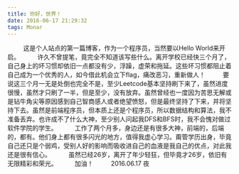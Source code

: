 ```yaml
---
title: 你好，世界！
date: 2016-06-17 21:29:32
tags: Monar
---
```

&#160; &#160; &#160; &#160; &#160;这是个人站点的第一篇博客，作为一个程序员，当然要以Hello World来开启。
&#160; &#160; &#160; &#160; &#160;许久不曾提笔，竟完全不知道该写些什么。离开学校已经快三个月了，自己身上的坏习惯却依旧一点都没有少，浮躁，虚荣和拖延。这些坏习惯都阻止着自己成为一个优秀的人，如今借此机会立下flag，痛改恶习，重新做人！
&#160; &#160; &#160; &#160; &#160;要说这三个月一无是处倒也完全不是，至少Leetcode基本坚持刷下来了，虽然进度很慢，虽然才只刷了一半，但是至少，没有放弃。虽然曾经也一度因为苦思无解或是钻牛角尖等原因感到自己智商感人或者绝望愤怒，但是最终坚持了下来，并将坚持下去。虽然是前端程序员，但本质上还是个程序员，所以数据结构和算法，我不准备丢弃。也许成不了什么大神，至少别人问起我DFS和BFS时，我不会愧对做过软件学院的学生。
&#160; &#160; &#160; &#160; &#160;工作了两个月多，身边还是有很多大神，前端的，后端的，都有。他们身上都有很多闪光的地方，值得我虚心学习。甭管学历出身，毕竟自己还只是个弱鸡，受别人好的影响而吸收进自己的血液是我自己的优点，对此我还是很有信心。
&#160; &#160; &#160; &#160; &#160;虽然已经26岁，离开了年少轻狂，但毕竟才26岁，依旧有无限精彩和荣光。
&#160; &#160; &#160; &#160; &#160;加油！
&#160; &#160; &#160; &#160; &#160;2016.06.17 夜
